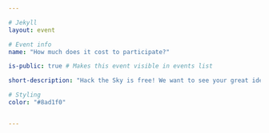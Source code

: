 ```yaml
---

# Jekyll
layout: event

# Event info
name: "How much does it cost to participate?"

is-public: true # Makes this event visible in events list

short-description: "Hack the Sky is free! We want to see your great ideas for improving skydiving :)"

# Styling
color: "#8ad1f0"


---
```

